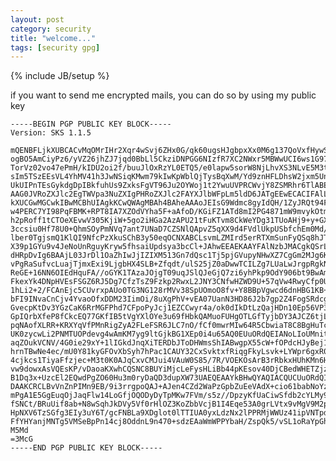 ```yaml
---
layout: post
category: security
title: "welcome..."
tags: [security gpg]
---
```

{% include JB/setup %}

if you want to send me encrypted mails, you can do so by using my public key

	-----BEGIN PGP PUBLIC KEY BLOCK-----
	Version: SKS 1.1.5

	mQENBFLjkXUBCACvMqOMrIHr2Xqr4wSvj6ZHx0G/qk60ugsHJgbpxXx0M6g137QoVxfHywSX
	ogBO5AmCiyPz6/yVZ26jhZJ7jqd0BbLl5CkziDNPGG6NIzfR7XC2NWxr5MBWwUCI6ws1G975
	TorVz02vo47ePmH/kIDU2oi2f/buuJlOxRzYL0ETQ5/e0lapw5sorW8NjLhvXS3NLvE5M3tQ
	sIm5TSzEEsVL4YhMV41h3JwNSiqKMwm79kIwKpWblQjTysBqXwM/Yd9znHFLDhsW2jxm5UnD
	UkUIPnTEsGykdgDpIBkfuhUs9ZxksFgVT96Ju2OYWoj1t2YwuUVPRCWvjY8ZSMRhr6TlABEB
	AAG0JVRoZXJlc2EgTWVpa3NuZXIgPHRoZXJlc2FAYXJlbWFpLm5ldD6JATgEEwECACIFAlLj
	kXUCGwMGCwkIBwMCBhUIAgkKCwQWAgMBAh4BAheAAAoJEIsG9Wdmc8gyIdQH/1ZyJRQt94Fp
	w4PERC7YI98PqFBMK+RPT8IA7XZOdVYha5F+aAfoD/KGiFZ1ATd8mI2PG4871mW9mvykOtmH
	h2pRoff1tCTOeXEvwV305KjiW+5go2iHGa2AzAPU21tFuKTvm8CkWeYDg31TUoAHj9+y+GXm
	3ccsiu0Hf78U0+QhmSOyPmNVq7ant7UNaD7CZSNlQApvZ5qXX9d4FVdlUkpUSbfchEm0Md/F
	lber0TgjsmQ1KlQI9NfcPzXkuSChB3y50eqOCNXABCLsvmLZMIrd5erRTXmSunFyQSq8hJTj
	X39p1GYu9v4JeNoUnRguyKryw5fhsaiUpdsya3bcCl+JAhwEEAEKAAYFAlNzbJMACgkQSrLv
	dHRpDvIg6BAAjL03JrDl1OaZhIwJjIZIXM513Gn7dQsc1Tj5pjGVupyNHwXZ7CgGm2MJg6KN
	vPgRaSufvcLuajTjmxExi9LjgbHX4SLB+Zfqdt/ulS25jZ0aDwwTCILZg7LUaLwJrgpRgkNN
	ReGE+16NN6OIEdHquFA//oGYK1TAzaJOjgT09uqJSlQJeGjQ7zi6yhPkp9OdY906bt9BwAmK
	FkexYk4DNpHVEsFSGZ6RJ5Dg7CfzTsZ9Fzkp2RwxL2JNY3CNfwHZWD9U+57qVw4RwyCfp0Ug
	1hLi2+2/FCAnEjc5CUvrxpAUo0TG3NG128rMVv38SpUOmoO8fv+Y8BBpVgwcd6dnHBG1KB+O
	bFI9INvaCnCjv4YvaoOfxDDM23IimOi/8uXgPhV+vEA07UanN3HD86J2b7gp2Z4FogSRdcgV
	GvecpKtDv3YGzCaK6RrMGFPhd7CFpoPyJcj1EZCCwyr4a/ok0dIkDtLzQajHDn10Ep56VP3h
	GpIQrbXfeP8fCkcEQ77GKfIB5tVgYXlOYe3u69fHbkQAMuoFUHgOTLGfTyjbDY3AJCZ6tjLq
	pqNAofXLRR+KRXYqVfPMnRigZyA2FLeFSR6JLC7nO/fCf0mwrMIw64R5CbwiaT8C8BgHuTcv
	UK0zycwLi2PNMTUOPdevg4wAmKM7yg9ltGjkBG1XEp0i4u65AQ0EUuORdQEIANoLIoUMnitZ
	aqZOukVCNV/4G0ie29xY+1lIGkdJnqXiTERDbJToDHWmsShIABwgpX55cW+fOPdcHJyBej17
	hrnTBwNe4ec/mU0Y81kyGFOvXbSyh7hPac1CAUY32CxSvktxfRiqgFkyLsvk+LYWpr6gxR0l
	4cjkcs1TiyaFfzjec+M3t0K0AJqCxvCMJui4VAuW0S85/7R/VOEKOsArB3rRbkxHUhKMn6H9
	vw9dowxAsVQEsKP/vDaoaKXwhCQSNC8BUYiMjcLeFysHLiBb44pKEsov40DjCBedWHETZjzW
	B1Dq3x+UzcEl2EQwdPgZO60Hu3m0ryDaQD3dupXW73UAEQEAAYkBHwQYAQIACQUCUuORdQIb
	DAAKCRCLBvVnZnPIMn9EB/9i3rrgpoQAJ+AJen4CZd2WaPzGpbZuEeVAdX+cio61babNoYzp
	mPgA1E5GgEuqOjJaqFlw14LoGfjOQODyDyTpMKw7FVm/s5z//DpzyKfUaCiwSfdb2cYLMy9X
	fSNCt/BRuUif8ab+N8wSqhJkDVy5Vf0rHlOZ3KoZbbVcjB1I4Eqe53A0grLVtx9vMgV9M2p/
	HpNXV6TzSGfg3EIy3uY6T/gcFNBLa9XDglot0lTTIUA0yxLdzNx2lPPRMjWWUz41ipVNTpdF
	FfYHYanjMNTg5VMSeBpPn14cj8OddnL9n470+sdzEAaWmWPPYbaH/ZspQk5/vSL1oRaYpGh8
	M5Md
	=3McG
	-----END PGP PUBLIC KEY BLOCK-----	
